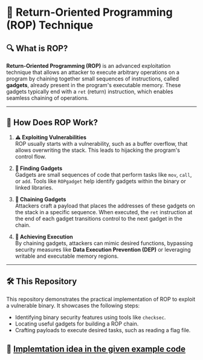 # 🚀 **Return-Oriented Programming (ROP) Technique**

## 🔍 **What is ROP?**

**Return-Oriented Programming (ROP)** is an advanced exploitation technique that allows an attacker to execute arbitrary operations on a program by chaining together small sequences of instructions, called **gadgets**, already present in the program's executable memory. These gadgets typically end with a `ret` (return) instruction, which enables seamless chaining of operations.

---

## 📜 **How Does ROP Work?**

1. **⚠️ Exploiting Vulnerabilities**  
   ROP usually starts with a vulnerability, such as a buffer overflow, that allows overwriting the stack. This leads to hijacking the program's control flow.

2. **🔗 Finding Gadgets**  
   Gadgets are small sequences of code that perform tasks like `mov`, `call`, or `add`. Tools like `ROPgadget` help identify gadgets within the binary or linked libraries.

3. **🧩 Chaining Gadgets**  
   Attackers craft a payload that places the addresses of these gadgets on the stack in a specific sequence. When executed, the `ret` instruction at the end of each gadget transitions control to the next gadget in the chain.

4. **🔨 Achieving Execution**  
   By chaining gadgets, attackers can mimic desired functions, bypassing security measures like **Data Execution Prevention (DEP)** or leveraging writable and executable memory regions.

---

## 🛠️ **This Repository**

This repository demonstrates the practical implementation of ROP to exploit a vulnerable binary. It showcases the following steps:

- Identifying binary security features using tools like `checksec`.
- Locating useful gadgets for building a ROP chain.
- Crafting payloads to execute desired tasks, such as reading a flag file.

## 🔗 [Implemtation idea in the given example code](https://github.com/CHIRANJEET1729DAS/ROP-Reverse-Oriented-Programming-/blob/main/Payload/README.md) 
